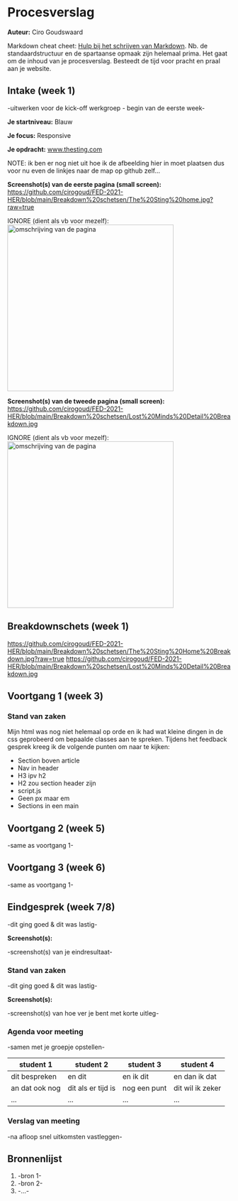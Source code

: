 # Procesverslag
**Auteur:** Ciro Goudswaard

Markdown cheat cheet: [Hulp bij het schrijven van Markdown](https://github.com/adam-p/markdown-here/wiki/Markdown-Cheatsheet). Nb. de standaardstructuur en de spartaanse opmaak zijn helemaal prima. Het gaat om de inhoud van je procesverslag. Besteedt de tijd voor pracht en praal aan je website.


## Intake (week 1)
-uitwerken voor de kick-off werkgroep - begin van de eerste week-

**Je startniveau:** Blauw

**Je focus:** Responsive

**Je opdracht:** www.thesting.com


NOTE: ik ben er nog niet uit hoe ik de afbeelding hier in moet plaatsen dus voor nu even de linkjes naar de map op github zelf...

**Screenshot(s) van de eerste pagina (small screen):**
https://github.com/cirogoud/FED-2021-HER/blob/main/Breakdown%20schetsen/The%20Sting%20home.jpg?raw=true

IGNORE (dient als vb voor mezelf): <img src="images/dummy-plaatje.svg" width="375px" alt="omschrijving van de pagina">

**Screenshot(s) van de tweede pagina (small screen):**
https://github.com/cirogoud/FED-2021-HER/blob/main/Breakdown%20schetsen/Lost%20Minds%20Detail%20Breakdown.jpg

IGNORE (dient als vb voor mezelf): <img src="images/dummy-plaatje.svg" width="375px" alt="omschrijving van de pagina">


## Breakdownschets (week 1)
https://github.com/cirogoud/FED-2021-HER/blob/main/Breakdown%20schetsen/The%20Sting%20Home%20Breakdown.jpg?raw=true
https://github.com/cirogoud/FED-2021-HER/blob/main/Breakdown%20schetsen/Lost%20Minds%20Detail%20Breakdown.jpg


## Voortgang 1 (week 3)
### Stand van zaken
Mijn html was nog niet helemaal op orde en ik had wat kleine dingen in de css geprobeerd om bepaalde classes aan te spreken. Tijdens het feedback gesprek kreeg ik de volgende punten om naar te kijken:

- Section boven article
- Nav in header
- H3 ipv h2
- H2 zou section header zijn
- script.js
- Geen px maar em
- Sections in een main

## Voortgang 2 (week 5)

-same as voortgang 1-


## Voortgang 3 (week 6)

-same as voortgang 1-


## Eindgesprek (week 7/8)

-dit ging goed & dit was lastig-


**Screenshot(s):**

-screenshot(s) van je eindresultaat-


### Stand van zaken

-dit ging goed & dit was lastig-


**Screenshot(s):**

-screenshot(s) van hoe ver je bent met korte uitleg-


### Agenda voor meeting

-samen met je groepje opstellen-

| student 1      | student 2          | student 3    | student 4        |
| ---            | ---                | ---          | ---              |
| dit bespreken  | en dit             | en ik dit    | en dan ik dat    |
| an dat ook nog | dit als er tijd is | nog een punt | dit wil ik zeker |
| ...            | ...                | ...          | ...              |

### Verslag van meeting

-na afloop snel uitkomsten vastleggen-


## Bronnenlijst
1. -bron 1-
2. -bron 2-
3. -...-
